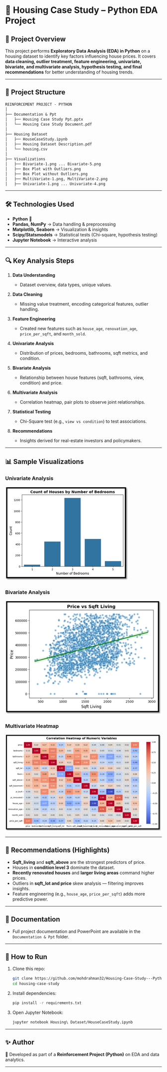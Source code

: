 # 🏡 Housing Case Study – Python EDA Project

## 📌 Project Overview

This project performs **Exploratory Data Analysis (EDA) in Python** on a housing dataset to identify key factors influencing house prices. It covers **data cleaning, outlier treatment, feature engineering, univariate, bivariate, and multivariate analysis, hypothesis testing, and final recommendations** for better understanding of housing trends.

---

## 📂 Project Structure

```
REINFORCEMENT PROJECT - PYTHON
│
├── Documentation & Ppt
│   ├── Housing Case Study Ppt.pptx
│   └── Housing Case Study Document.pdf
│
├── Housing Dataset
│   ├── HouseCaseStudy.ipynb
│   ├── Housing Dataset Description.pdf
│   └── housing.csv
│
├── Visualizations
│   ├── Bivariate-1.png ... Bivariate-5.png
│   ├── Box Plot with Outliers.png
│   ├── Box Plot without Outliers.png
│   ├── MultiVariate-1.png, MultiVariate-2.png
│   ├── Univariate-1.png ... Univariate-4.png
```

---

## 🛠️ Technologies Used

* **Python** 🐍
* **Pandas, NumPy** → Data handling & preprocessing
* **Matplotlib, Seaborn** → Visualization & insights
* **Scipy/Statsmodels** → Statistical tests (Chi-square, hypothesis testing)
* **Jupyter Notebook** → Interactive analysis

---

## 🔍 Key Analysis Steps

1. **Data Understanding**

   * Dataset overview, data types, unique values.
2. **Data Cleaning**

   * Missing value treatment, encoding categorical features, outlier handling.
3. **Feature Engineering**

   * Created new features such as `house_age`, `renovation_age`, `price_per_sqft`, and `month_sold`.
4. **Univariate Analysis**

   * Distribution of prices, bedrooms, bathrooms, sqft metrics, and condition.
5. **Bivariate Analysis**

   * Relationship between house features (sqft, bathrooms, view, condition) and price.
6. **Multivariate Analysis**

   * Correlation heatmap, pair plots to observe joint relationships.
7. **Statistical Testing**

   * Chi-Square test (e.g., `view vs condition`) to test associations.
8. **Recommendations**

   * Insights derived for real-estate investors and policymakers.

---

## 📊 Sample Visualizations

### Univariate Analysis

![Univariate](Visualizations/Univariate-1.png)

### Bivariate Analysis

![Bivariate](Visualizations/Bivariate-1.png)

### Multivariate Heatmap

![Heatmap](Visualizations/MultiVariate-2.png)

---

## 📌 Recommendations (Highlights)

* **Sqft\_living** and **sqft\_above** are the strongest predictors of price.
* Houses in **condition level 3** dominate the dataset.
* **Recently renovated houses** and **larger living areas** command higher prices.
* Outliers in **sqft\_lot and price** skew analysis — filtering improves insights.
* Feature engineering (e.g., `house_age`, `price_per_sqft`) adds more predictive power.

---

## 📑 Documentation

* Full project documentation and PowerPoint are available in the `Documentation & Ppt` folder.

---

## 🚀 How to Run

1. Clone this repo:

   ```bash
   git clone https://github.com/mohdrahman32/Housing-Case-Study---Python.git
   cd housing-case-study
   ```
2. Install dependencies:

   ```bash
   pip install -r requirements.txt
   ```
3. Open Jupyter Notebook:

   ```bash
   jupyter notebook Housing\ Dataset/HouseCaseStudy.ipynb
   ```

---

## ✨ Author

📌 Developed as part of a **Reinforcement Project (Python)** on EDA and data analytics.

---
